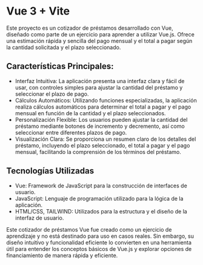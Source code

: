 # Vue 3 + Vite
Este proyecto es un cotizador de préstamos desarrollado con Vue, diseñado como parte de un ejercicio para aprender a utilizar Vue.js. Ofrece una estimación rápida y sencilla del pago mensual y el total a pagar según la cantidad solicitada y el plazo seleccionado.

## Características Principales:
- Interfaz Intuitiva: La aplicación presenta una interfaz clara y fácil de usar, con controles simples para ajustar la cantidad del préstamo y seleccionar el plazo de pago.
- Cálculos Automáticos: Utilizando funciones especializadas, la aplicación realiza cálculos automáticos para determinar el total a pagar y el pago mensual en función de la cantidad y el plazo seleccionados.
- Personalización Flexible: Los usuarios pueden ajustar la cantidad del préstamo mediante botones de incremento y decremento, así como seleccionar entre diferentes plazos de pago.
- Visualización Clara: Se proporciona un resumen claro de los detalles del préstamo, incluyendo el plazo seleccionado, el total a pagar y el pago mensual, facilitando la comprensión de los términos del préstamo.

## Tecnologías Utilizadas
- Vue: Framework de JavaScript para la construcción de interfaces de usuario.
- JavaScript: Lenguaje de programación utilizado para la lógica de la aplicación.
- HTML/CSS, TAILWIND: Utilizados para la estructura y el diseño de la interfaz de usuario.

Este cotizador de préstamos Vue fue creado como un ejercicio de aprendizaje y no está destinado para uso en casos reales. Sin embargo, su diseño intuitivo y funcionalidad eficiente lo convierten en una herramienta útil para entender los conceptos básicos de Vue.js y explorar opciones de financiamiento de manera rápida y eficiente.
